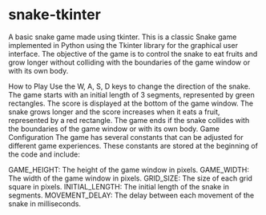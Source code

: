# snake-tkinter
A basic snake game made using tkinter.
This is a classic Snake game implemented in Python using the Tkinter library for the graphical user interface. The objective of the game is to control the snake to eat fruits and grow longer without colliding with the boundaries of the game window or with its own body.

How to Play
Use the W, A, S, D keys to change the direction of the snake.
The game starts with an initial length of 3 segments, represented by green rectangles.
The score is displayed at the bottom of the game window.
The snake grows longer and the score increases when it eats a fruit, represented by a red rectangle.
The game ends if the snake collides with the boundaries of the game window or with its own body.
Game Configuration
The game has several constants that can be adjusted for different game experiences. These constants are stored at the beginning of the code and include:

GAME_HEIGHT: The height of the game window in pixels.
GAME_WIDTH: The width of the game window in pixels.
GRID_SIZE: The size of each grid square in pixels.
INITIAL_LENGTH: The initial length of the snake in segments.
MOVEMENT_DELAY: The delay between each movement of the snake in milliseconds.
